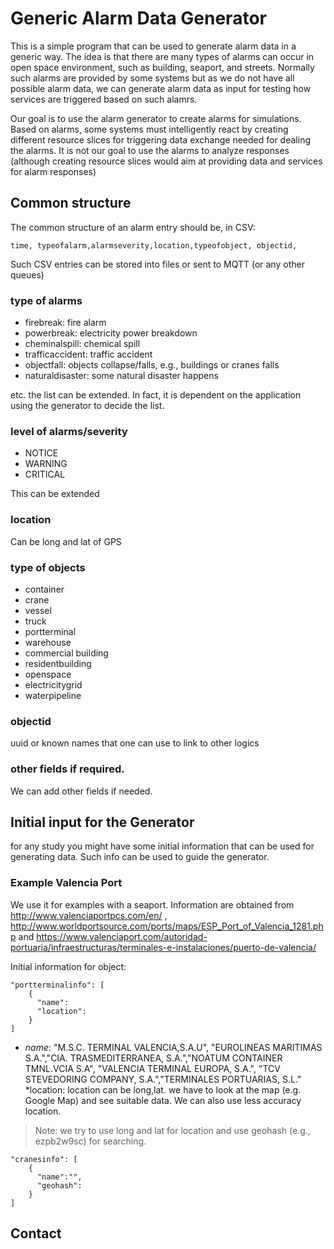 # Generic Alarm Data Generator
This is a simple program that can be used to generate alarm data in a generic way. The idea is that there are many types of alarms can occur in open space environment, such as building, seaport, and streets. Normally such alarms are provided by some systems but as we do not have all possible alarm data, we can generate alarm data as input for testing how services are triggered based on such alamrs.

Our goal is to use the alarm generator to create alarms for simulations. Based on alarms, some systems must intelligently react by creating different resource slices for triggering data exchange needed for dealing the alarms. It is not our goal to use the alarms to analyze responses (although creating resource slices would aim at providing data and services for alarm responses)

## Common structure
The common structure of an alarm entry should be, in CSV:
```
time, typeofalarm,alarmseverity,location,typeofobject, objectid,
```
Such CSV entries can be stored into files or sent to MQTT (or any other queues)


### type of alarms
*  firebreak: fire alarm
*  powerbreak: electricity power breakdown
*  cheminalspill: chemical spill
*  trafficaccident: traffic accident
*  objectfall: objects collapse/falls, e.g., buildings or cranes falls
*  naturaldisaster: some natural disaster happens

etc. the list can be extended. In fact, it is dependent on the application using the generator to decide the list.


### level of alarms/severity
* NOTICE
* WARNING
* CRITICAL

This can be extended

### location
Can be long and lat of GPS

### type of objects
*  container
*  crane
*  vessel
*  truck
*  portterminal
*  warehouse
*  commercial building
*  residentbuilding
*  openspace
*  electricitygrid
*  waterpipeline

### objectid
uuid or known names that one can use to link to other logics

### other fields if required.
We can add other fields if needed.

## Initial input for the Generator
for any study you might have some initial information that can be used for generating data. Such info can be used to guide the generator.

### Example Valencia Port

We use it for examples with a seaport. Information are obtained from http://www.valenciaportpcs.com/en/ , http://www.worldportsource.com/ports/maps/ESP_Port_of_Valencia_1281.php and https://www.valenciaport.com/autoridad-portuaria/infraestructuras/terminales-e-instalaciones/puerto-de-valencia/

Initial information for object:
```
"portterminalinfo": [
    {
      "name":
      "location":
    }
]
```
* *name*: "M.S.C. TERMINAL VALENCIA,S.A.U", "EUROLINEAS MARITIMAS S.A.","CIA. TRASMEDITERRANEA, S.A.","NOATUM CONTAINER TMNL.VCIA S.A", "VALENCIA TERMINAL EUROPA, S.A.", "TCV STEVEDORING COMPANY, S.A.","TERMINALES PORTUARIAS, S.L."
*location: location can be long,lat.  we have to look at the map (e.g. Google Map) and see suitable data. We can also use less accuracy location.

>Note: we try to use long and lat for location and use geohash (e.g., ezpb2w9sc) for searching.

```
"cranesinfo": [
    {
      "name":"",
      "geohash":
    }
]
```
## Contact
